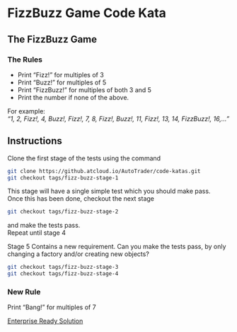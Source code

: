 # FizzBuzz Game Code Kata

## The FizzBuzz Game

### The Rules
* Print “Fizz!” for multiples of 3  
* Print “Buzz!” for multiples of 5  
* Print “FizzBuzz!” for multiples of both 3 and 5  
* Print the number if none of the above.  

For example:  
*“1, 2, Fizz!, 4, Buzz!, Fizz!, 7, 8, Fizz!, Buzz!, 11, Fizz!, 13, 14, FizzBuzz!, 16,...”*
## Instructions
Clone the first stage of the tests using the command
``` bash
git clone https://github.atcloud.io/AutoTrader/code-katas.git
git checkout tags/fizz-buzz-stage-1
```
This stage will have a single simple test which you should make pass.  
Once this has been done, checkout the next stage
``` bash
git checkout tags/fizz-buzz-stage-2
```
and make the tests pass.  
Repeat until stage 4

Stage 5 Contains a new requirement.  Can you make the tests pass, by only changing a factory and/or creating new objects?
``` bash
git checkout tags/fizz-buzz-stage-3
git checkout tags/fizz-buzz-stage-4
```

### New Rule
Print “Bang!” for multiples of 7

[Enterprise Ready Solution](https://github.com/EnterpriseQualityCoding/FizzBuzzEnterpriseEdition)
